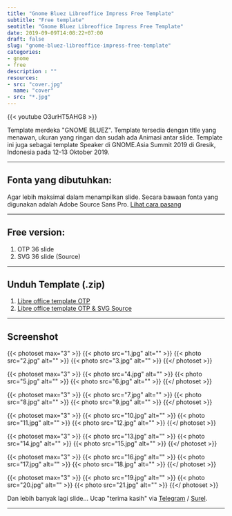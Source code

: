```yaml
---
title: "Gnome Bluez Libreoffice Impress Free Template"
subtitle: "Free template"
seotitle: "Gnome Bluez Libreoffice Impress Free Template"
date: 2019-09-09T14:08:22+07:00
draft: false
slug: "gnome-bluez-libreoffice-impress-free-template"
categories:
- gnome
- free
description : ""
resources:
- src: "cover.jpg"
  name: "cover"
- src: "*.jpg"
---
```


<div>{{< youtube O3urHT5AHG8 >}}</div>

Template merdeka "GNOME BLUEZ". Template tersedia dengan title yang menawan, ukuran yang ringan dan sudah ada Animasi antar slide. Template ini juga sebagai template Speaker di GNOME.Asia Summit 2019 di Gresik, Indonesia pada 12-13 Oktober 2019.

***

## **Fonta yang dibutuhkan:**

Agar lebih maksimal dalam menampilkan slide. Secara bawaan fonta yang digunakan adalah Adobe Source Sans Pro. [Lihat cara pasang](/cara-pasang-adobe-source-sans-pro)

***

## **Free version:**

1. OTP 36 slide
2. SVG 36 slide (Source)

***

## **Unduh Template (.zip)**

1. [Libre office template OTP](https://gitlab.com/hervyqa/gnome-bluez/uploads/31250f76a3675c4088029c4287ae2498/gnome-bluez-template-v1.0.0.zip)
2. [Libre office template OTP & SVG Source](https://gitlab.com/hervyqa/gnome-bluez/uploads/5b93d2502e16e1120b66ed993044699f/gnome-bluez-source-v1.0.0.zip)

***

## **Screenshot**

{{< photoset max="3" >}}
  {{< photo src="1.jpg" alt="" >}}
  {{< photo src="2.jpg" alt="" >}}
  {{< photo src="3.jpg" alt="" >}}
{{</ photoset >}}

{{< photoset max="3" >}}
  {{< photo src="4.jpg" alt="" >}}
  {{< photo src="5.jpg" alt="" >}}
  {{< photo src="6.jpg" alt="" >}}
{{</ photoset >}}

{{< photoset max="3" >}}
  {{< photo src="7.jpg" alt="" >}}
  {{< photo src="8.jpg" alt="" >}}
  {{< photo src="9.jpg" alt="" >}}
{{</ photoset >}}

{{< photoset max="3" >}}
  {{< photo src="10.jpg" alt="" >}}
  {{< photo src="11.jpg" alt="" >}}
  {{< photo src="12.jpg" alt="" >}}
{{</ photoset >}}

{{< photoset max="3" >}}
  {{< photo src="13.jpg" alt="" >}}
  {{< photo src="14.jpg" alt="" >}}
  {{< photo src="15.jpg" alt="" >}}
{{</ photoset >}}

{{< photoset max="3" >}}
  {{< photo src="16.jpg" alt="" >}}
  {{< photo src="17.jpg" alt="" >}}
  {{< photo src="18.jpg" alt="" >}}
{{</ photoset >}}

{{< photoset max="3" >}}
  {{< photo src="19.jpg" alt="" >}}
  {{< photo src="20.jpg" alt="" >}}
  {{< photo src="21.jpg" alt="" >}}
{{</ photoset >}}

Dan lebih banyak lagi slide... Ucap "terima kasih" via [Telegram](https://t.me/hervyqa) / [Surel](mailto:hervyqa@gmail.com).

***
